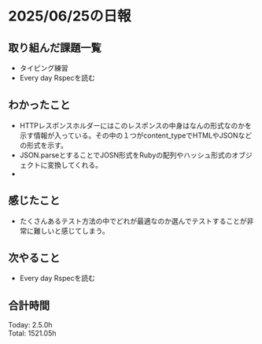 # 2025/06/25の日報
## 取り組んだ課題一覧
* タイピング練習
* Every day Rspecを読む
## わかったこと 
* HTTPレスポンスホルダーにはこのレスポンスの中身はなんの形式なのかを示す情報が入っている。その中の１つがcontent_typeでHTMLやJSONなどの形式を示す。
* JSON.parseとすることでJOSN形式をRubyの配列やハッシュ形式のオブジェクトに変換してくれる。
*    
## 感じたこと
* たくさんあるテスト方法の中でどれが最適なのか選んでテストすることが非常に難しいと感じてしまう。
## 次やること
* Every day Rspecを読む
##  合計時間 
Today: 2.5.0h<br>
Total: 1521.05h
